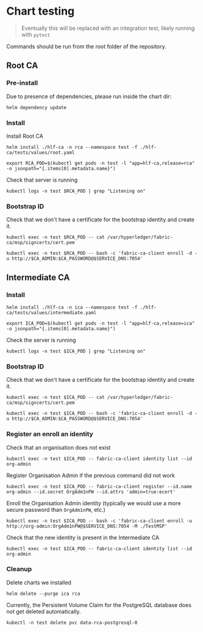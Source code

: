 # Chart testing

> Eventually this will be replaced with an integration test, likely running with `pytest`

Commands should be run from the root folder of the repository.

## Root CA

### Pre-install

Due to presence of dependencies, please run inside the chart dir:

    helm dependency update

### Install

Install Root CA

    helm install ./hlf-ca -n rca --namespace test -f ./hlf-ca/tests/values/root.yaml

    export RCA_POD=$(kubectl get pods -n test -l "app=hlf-ca,release=rca" -o jsonpath="{.items[0].metadata.name}")

Check that server is running

    kubectl logs -n test $RCA_POD | grep "Listening on"

### Bootstrap ID

Check that we don't have a certificate for the bootstrap identity and create it.

    kubectl exec -n test $RCA_POD -- cat /var/hyperledger/fabric-ca/msp/signcerts/cert.pem

    kubectl exec -n test $RCA_POD -- bash -c 'fabric-ca-client enroll -d -u http://$CA_ADMIN:$CA_PASSWORD@$SERVICE_DNS:7054'

## Intermediate CA

### Install

    helm install ./hlf-ca -n ica --namespace test -f ./hlf-ca/tests/values/intermediate.yaml

    export ICA_POD=$(kubectl get pods -n test -l "app=hlf-ca,release=ica" -o jsonpath="{.items[0].metadata.name}")

Check the server is running

    kubectl logs -n test $ICA_POD | grep "Listening on"

### Bootstrap ID

Check that we don't have a certificate for the bootstrap identity and create it.

    kubectl exec -n test $ICA_POD -- cat /var/hyperledger/fabric-ca/msp/signcerts/cert.pem

    kubectl exec -n test $ICA_POD -- bash -c 'fabric-ca-client enroll -d -u http://$CA_ADMIN:$CA_PASSWORD@$SERVICE_DNS:7054'

### Register an enroll an identity

Check that an organisation does not exist

    kubectl exec -n test $ICA_POD -- fabric-ca-client identity list --id org-admin

Register Organisation Admin if the previous command did not work

    kubectl exec -n test $ICA_POD -- fabric-ca-client register --id.name org-admin --id.secret OrgAdm1nPW --id.attrs 'admin=true:ecert'

Enroll the Organisation Admin identity (typically we would use a more secure password than `OrgAdm1nPW`, etc.)

    kubectl exec -n test $ICA_POD -- bash -c 'fabric-ca-client enroll -u http://org-admin:OrgAdm1nPW@$SERVICE_DNS:7054 -M ./TestMSP'

Check that the new identity is present in the Intermediate CA

    kubectl exec -n test $ICA_POD -- fabric-ca-client identity list --id org-admin

### Cleanup

Delete charts we installed

    helm delete --purge ica rca

Currently, the Persistent Volume Claim for the PostgreSQL database does not get deleted automatically.

    kubectl -n test delete pvc data-rca-postgresql-0
